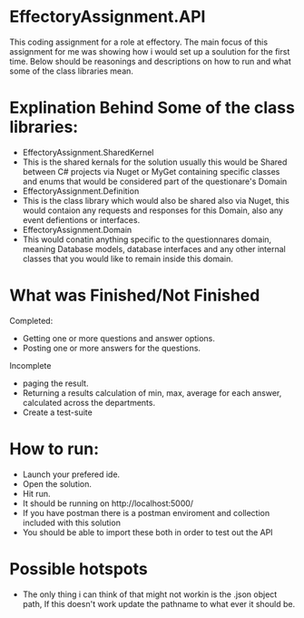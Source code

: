 # EffectoryAssignment.API
This coding assignment for a role at effectory. The main focus of this assignment for me was showing how i would set up a soulution for the first time. Below should be reasonings and descriptions on how to run and what some of the class libraries mean.

# Explination Behind Some of the class libraries:
- EffectoryAssignment.SharedKernel
- This is the shared kernals for the solution usually this would be Shared between C# projects via Nuget or MyGet containing specific classes and enums that would be considered part of the questionare's Domain
- EffectoryAssignment.Definition
- This is the class library which would also be shared also via Nuget, this would contaion any requests and responses for this Domain, also any event defientions or interfaces.
- EffectoryAssignment.Domain
- This would conatin anything specific to the questionnares domain, meaning Database models, database interfaces and any other internal classes that you would like to remain inside this domain.

# What was Finished/Not Finished

Completed:
- Getting one or more questions and answer options.
- Posting one or more answers for the questions.

Incomplete
- paging the result.
- Returning a results calculation of min, max, average for each answer, calculated across the departments.
- Create a test-suite 

# How to run:
- Launch your prefered ide.
- Open the solution.
- Hit run.
- It should be running on http://localhost:5000/
- If you have postman there is a postman enviroment and collection included with this solution
- You should be able to import these both in order to test out the API

# Possible hotspots
- The only thing i can think of that might not workin is the .json object path, If this doesn't work update the pathname to what ever it should be.
